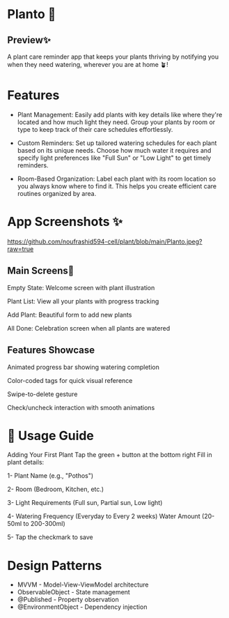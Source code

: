 
# Planto 🌱
## Preview✨
A plant care reminder app that keeps your plants thriving by notifying you when they need watering, wherever you are at home 🪴!

# Features 
- Plant Management: Easily add plants with key details like where they're located and how much light they need. Group your plants by room or type to keep track of their care schedules effortlessly.

- Custom Reminders: Set up tailored watering schedules for each plant based on its unique needs. Choose how much water it requires and specify light preferences like "Full Sun" or "Low Light" to get timely reminders.

- Room-Based Organization: Label each plant with its room location so you always know where to find it. This helps you create efficient care routines organized by area.

 
# App Screenshots ✨
https://github.com/noufrashid594-cell/plant/blob/main/Planto.jpeg?raw=true


## Main Screens🌱

Empty State: Welcome screen with plant illustration

Plant List: View all your plants with progress tracking

Add Plant: Beautiful form to add new plants

All Done: Celebration screen when all plants are watered

## Features Showcase

Animated progress bar showing watering completion

Color-coded tags for quick visual reference

Swipe-to-delete gesture

Check/uncheck interaction with smooth animations

 

# 📖 Usage Guide
Adding Your First Plant
Tap the green + button at the bottom right
Fill in plant details:

1- Plant Name (e.g., "Pothos")

2- Room (Bedroom, Kitchen, etc.)

3- Light Requirements (Full sun, Partial sun, Low light)

4- Watering Frequency (Everyday to Every 2 weeks)
Water Amount (20-50ml to 200-300ml)


5- Tap the checkmark to save



# Design Patterns

- MVVM - Model-View-ViewModel architecture
- ObservableObject - State management
- @Published - Property observation
- @EnvironmentObject - Dependency injection












